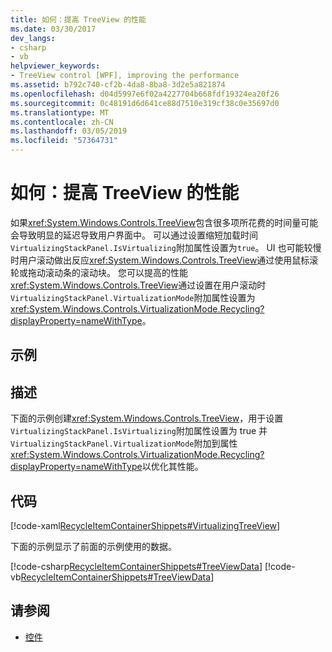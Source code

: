 ```yaml
---
title: 如何：提高 TreeView 的性能
ms.date: 03/30/2017
dev_langs:
- csharp
- vb
helpviewer_keywords:
- TreeView control [WPF], improving the performance
ms.assetid: b792c740-cf2b-4da8-8ba8-3d2e5a821874
ms.openlocfilehash: d04d5997e6f02a4227704b668fdf19324ea20f26
ms.sourcegitcommit: 0c48191d6d641ce88d7510e319cf38c0e35697d0
ms.translationtype: MT
ms.contentlocale: zh-CN
ms.lasthandoff: 03/05/2019
ms.locfileid: "57364731"
---
```

# <a name="how-to-improve-the-performance-of-a-treeview"></a>如何：提高 TreeView 的性能
如果<xref:System.Windows.Controls.TreeView>包含很多项所花费的时间量可能会导致明显的延迟导致用户界面中。 可以通过设置缩短加载时间`VirtualizingStackPanel.IsVirtualizing`附加属性设置为`true`。  UI 也可能较慢时用户滚动做出反应<xref:System.Windows.Controls.TreeView>通过使用鼠标滚轮或拖动滚动条的滚动块。 您可以提高的性能<xref:System.Windows.Controls.TreeView>通过设置在用户滚动时`VirtualizingStackPanel.VirtualizationMode`附加属性设置为<xref:System.Windows.Controls.VirtualizationMode.Recycling?displayProperty=nameWithType>。  
  
## <a name="example"></a>示例  
  
## <a name="description"></a>描述  
下面的示例创建<xref:System.Windows.Controls.TreeView>，用于设置`VirtualizingStackPanel.IsVirtualizing`附加属性设置为 true 并`VirtualizingStackPanel.VirtualizationMode`附加到属性<xref:System.Windows.Controls.VirtualizationMode.Recycling?displayProperty=nameWithType>以优化其性能。  
  
## <a name="code"></a>代码  
 [!code-xaml[RecycleItemContainerShippets#VirtualizingTreeView](~/samples/snippets/csharp/VS_Snippets_Wpf/RecycleItemContainerShippets/CSharp/Window1.xaml#virtualizingtreeview)]  
  
 下面的示例显示了前面的示例使用的数据。  
  
 [!code-csharp[RecycleItemContainerShippets#TreeViewData](~/samples/snippets/csharp/VS_Snippets_Wpf/RecycleItemContainerShippets/CSharp/Window1.xaml.cs#treeviewdata)]
 [!code-vb[RecycleItemContainerShippets#TreeViewData](~/samples/snippets/visualbasic/VS_Snippets_Wpf/RecycleItemContainerShippets/visualbasic/window1.xaml.vb#treeviewdata)]  
  
## <a name="see-also"></a>请参阅
- [控件](../advanced/optimizing-performance-controls.md)
